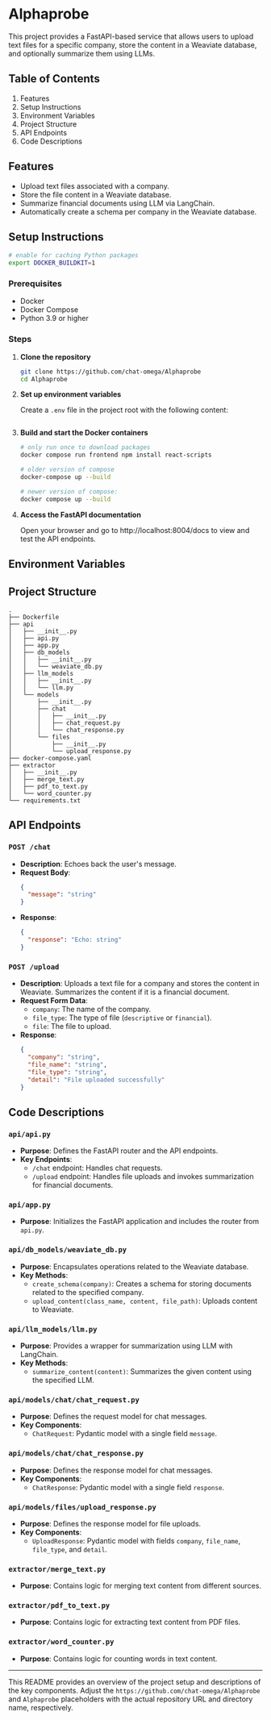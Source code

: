 
# Alphaprobe

This project provides a FastAPI-based service that allows users to upload text files for a specific company, store the content in a Weaviate database, and optionally summarize them using LLMs.

## Table of Contents

1. Features
2. Setup Instructions
3. Environment Variables
4. Project Structure
5. API Endpoints
6. Code Descriptions

## Features

- Upload text files associated with a company.
- Store the file content in a Weaviate database.
- Summarize financial documents using LLM via LangChain.
- Automatically create a schema per company in the Weaviate database.

## Setup Instructions

```sh
# enable for caching Python packages
export DOCKER_BUILDKIT=1
```

### Prerequisites

- Docker
- Docker Compose
- Python 3.9 or higher

### Steps

1. **Clone the repository**

   ```sh
   git clone https://github.com/chat-omega/Alphaprobe
   cd Alphaprobe
   ```

2. **Set up environment variables**

   Create a `.env` file in the project root with the following content:

   ```sh
   ```

3. **Build and start the Docker containers**

   ```sh
   # only run once to download packages
   docker compose run frontend npm install react-scripts
   
   # older version of compose
   docker-compose up --build

   # newer version of compose:
   docker compose up --build
   ```

4. **Access the FastAPI documentation**

   Open your browser and go to http://localhost:8004/docs to view and test the API endpoints.

## Environment Variables


## Project Structure

```
.
├── Dockerfile
├── api
│   ├── __init__.py
│   ├── api.py
│   ├── app.py
│   ├── db_models
│   │   ├── __init__.py
│   │   └── weaviate_db.py
│   ├── llm_models
│   │   ├── __init__.py
│   │   └── llm.py
│   └── models
│       ├── __init__.py
│       ├── chat
│       │   ├── __init__.py
│       │   ├── chat_request.py
│       │   └── chat_response.py
│       └── files
│           ├── __init__.py
│           └── upload_response.py
├── docker-compose.yaml
├── extractor
│   ├── __init__.py
│   ├── merge_text.py
│   ├── pdf_to_text.py
│   └── word_counter.py
└── requirements.txt
```

## API Endpoints

### `POST /chat`

- **Description**: Echoes back the user's message.
- **Request Body**:
  ```json
  {
    "message": "string"
  }
  ```
- **Response**:
  ```json
  {
    "response": "Echo: string"
  }
  ```

### `POST /upload`

- **Description**: Uploads a text file for a company and stores the content in Weaviate. Summarizes the content if it is a financial document.
- **Request Form Data**:
  - `company`: The name of the company.
  - `file_type`: The type of file (`descriptive` or `financial`).
  - `file`: The file to upload.
- **Response**:
  ```json
  {
    "company": "string",
    "file_name": "string",
    "file_type": "string",
    "detail": "File uploaded successfully"
  }
  ```

## Code Descriptions

### `api/api.py`

- **Purpose**: Defines the FastAPI router and the API endpoints.
- **Key Endpoints**:
  - `/chat` endpoint: Handles chat requests.
  - `/upload` endpoint: Handles file uploads and invokes summarization for financial documents.

### `api/app.py`

- **Purpose**: Initializes the FastAPI application and includes the router from `api.py`.

### `api/db_models/weaviate_db.py`

- **Purpose**: Encapsulates operations related to the Weaviate database.
- **Key Methods**:
  - `create_schema(company)`: Creates a schema for storing documents related to the specified company.
  - `upload_content(class_name, content, file_path)`: Uploads content to Weaviate.

### `api/llm_models/llm.py`

- **Purpose**: Provides a wrapper for summarization using LLM with LangChain.
- **Key Methods**:
  - `summarize_content(content)`: Summarizes the given content using the specified LLM.

### `api/models/chat/chat_request.py`

- **Purpose**: Defines the request model for chat messages.
- **Key Components**:
  - `ChatRequest`: Pydantic model with a single field `message`.

### `api/models/chat/chat_response.py`

- **Purpose**: Defines the response model for chat messages.
- **Key Components**:
  - `ChatResponse`: Pydantic model with a single field `response`.

### `api/models/files/upload_response.py`

- **Purpose**: Defines the response model for file uploads.
- **Key Components**:
  - `UploadResponse`: Pydantic model with fields `company`, `file_name`, `file_type`, and `detail`.

### `extractor/merge_text.py`

- **Purpose**: Contains logic for merging text content from different sources.

### `extractor/pdf_to_text.py`

- **Purpose**: Contains logic for extracting text content from PDF files.

### `extractor/word_counter.py`

- **Purpose**: Contains logic for counting words in text content.

---

This README provides an overview of the project setup and descriptions of the key components. Adjust the `https://github.com/chat-omega/Alphaprobe` and `Alphaprobe` placeholders with the actual repository URL and directory name, respectively.
